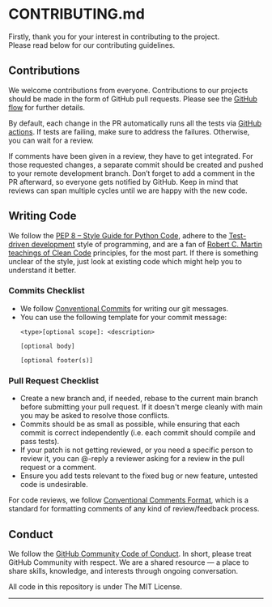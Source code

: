 # CONTRIBUTING.md

Firstly, thank you for your interest in contributing to the project.
<br>Please read below for our contributing guidelines.

## Contributions

We welcome contributions from everyone. Contributions to our projects should be made in the form of GitHub 
pull requests. Please see the [GitHub flow][GHF] for further details.

By default, each change in the PR automatically runs all the tests via [GitHub actions][GHA]. If tests are failing, 
make sure to address the failures. Otherwise, you can wait for a review.

If comments have been given in a review, they have to get integrated. For those requested changes, a separate commit 
should be created and pushed to your remote development branch. Don’t forget to add a comment in the PR afterward, so 
everyone gets notified by GitHub. Keep in mind that reviews can span multiple cycles until we are happy with the new code.

## Writing Code

We follow the [PEP 8 – Style Guide for Python Code][PEP8], adhere to the [Test-driven development][TDD] style of programming,
and are a fan of [Robert C. Martin teachings of Clean Code][CC] principles, for the most part. If there is something unclear 
of the style, just look at existing code which might help you to understand it better.

### Commits Checklist

- We follow [Conventional Commits][GCMG] for writing our git messages.
- You can use the following template for your commit message:
    ```
    <type>[optional scope]: <description>

    [optional body]

    [optional footer(s)]
    ```

### Pull Request Checklist

- Create a new branch and, if needed, rebase to the current main
  branch before submitting your pull request. If it doesn't merge cleanly with
  main you may be asked to resolve those conflicts.
- Commits should be as small as possible, while ensuring that each commit is
  correct independently (i.e. each commit should compile and pass tests).
- If your patch is not getting reviewed, or you need a specific person to review it, 
  you can @-reply a reviewer asking for a review in the pull request or a comment.
- Ensure you add tests relevant to the fixed bug or new feature, untested code is undesirable.

For code reviews, we follow [Conventional Comments Format][CCF], which is a standard for formatting 
comments of any kind of review/feedback process.

## Conduct

We follow the [GitHub Community Code of Conduct][GHCCC]. In short, please treat GitHub Community with respect. We are 
a shared resource — a place to share skills, knowledge, and interests through ongoing conversation.

All code in this repository is under The MIT License.

___

[GHF]: https://docs.github.com/en/get-started/quickstart/github-flow
[GHA]: https://github.com/propactive/propactive/actions
[PEP8]: https://peps.python.org/pep-0008/
[TDD]: https://www.agilealliance.org/glossary/tdd
[CC]: https://gist.github.com/wojteklu/73c6914cc446146b8b533c0988cf8d29
[GHCCC]: https://docs.github.com/en/site-policy/github-terms/github-community-code-of-conduct
[GCMG]: https://www.conventionalcommits.org/en/v1.0.0/#summary
[CCF]: https://conventionalcomments.org/
